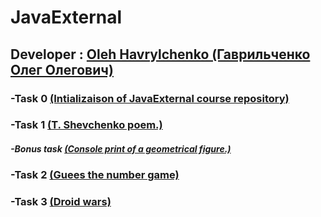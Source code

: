 # JavaExternal

## Developer : [Oleh Havrylchenko (Гаврильченко Олег Олегович)](https://github.com/Champerson)

### **-Task 0** [(Intializaison of JavaExternal course repository)](https://github.com/Champerson/JavaExternal)

### **-Task 1** [(T. Shevchenko poem.)](https://github.com/Champerson/JavaExternal_team_tasks/tree/master/tasks/poem)
#####     **-Bonus task** [(Console print of a geometrical figure.)](https://github.com/Champerson/JavaExternal_team_tasks/tree/master/tasks/geometrical.figures/src/com/java/external)

### **-Task 2** [(Guees the number game)](https://github.com/Champerson/JavaExternal/tree/master/JavaGaming/src/com/java/external)

### **-Task 3** [(Droid wars)](https://github.com/Champerson/JavaExternal/tree/master/DroidWars/src)
